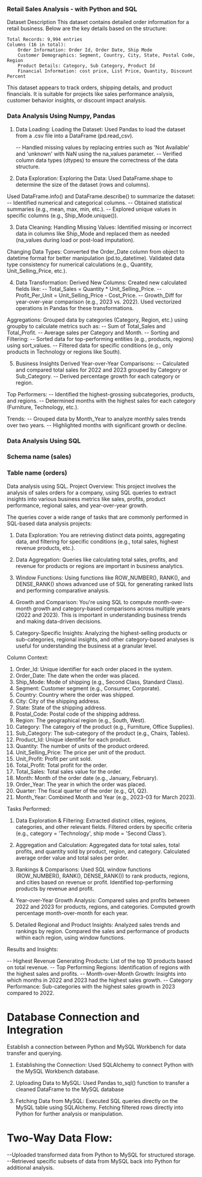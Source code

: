 ### Retail Sales Analysis - with Python and SQL

Dataset Description
This dataset contains detailed order information for a retail business. Below are the key details based on the structure:

	Total Records: 9,994 entries
    Columns (16 in total):
        Order Information: Order Id, Order Date, Ship Mode
        Customer Demographics: Segment, Country, City, State, Postal Code, Region
        Product Details: Category, Sub Category, Product Id
        Financial Information: cost price, List Price, Quantity, Discount Percent

This dataset appears to track orders, shipping details, and product financials. It is suitable for projects like sales performance analysis, customer behavior insights, or discount impact analysis.


### Data Analysis Using Numpy, Pandas
1. Data Loading: 
Loading the Dataset: 
Used Pandas to load the dataset from a .csv file into a DataFrame (pd.read_csv).

	-- Handled missing values by replacing entries such as 'Not Available' and 'unknown' with NaN using the na_values parameter.
	-- Verified column data types (dtypes) to ensure the correctness of the data structure.

2. Data Exploration:
Exploring the Data:
Used DataFrame.shape to determine the size of the dataset (rows and columns).

Used DataFrame.info() and DataFrame.describe() to summarize the dataset:
-- Identified numerical and categorical columns.
-- Obtained statistical summaries (e.g., mean, max, min, etc.).
-- Explored unique values in specific columns (e.g., Ship_Mode.unique()).

3. Data Cleaning:
Handling Missing Values:
Identified missing or incorrect data in columns like Ship_Mode and replaced them as needed (na_values during load or post-load imputation).

Changing Data Types:
Converted the Order_Date column from object to datetime format for better manipulation (pd.to_datetime).
Validated data type consistency for numerical calculations (e.g., Quantity, Unit_Selling_Price, etc.).

4. Data Transformation:
Derived New Columns:
Created new calculated fields like:
-- Total_Sales = Quantity * Unit_Selling_Price.
-- Profit_Per_Unit = Unit_Selling_Price - Cost_Price.
-- Growth_Diff for year-over-year comparison (e.g., 2023 vs. 2022).
Used vectorized operations in Pandas for these transformations.

Aggregations:
Grouped data by categories (Category, Region, etc.) using groupby to calculate metrics such as:
-- Sum of Total_Sales and Total_Profit.
-- Average sales per Category and Month.
-- Sorting and Filtering:
-- Sorted data for top-performing entities (e.g., products, regions) using sort_values.
-- Filtered data for specific conditions (e.g., only products in Technology or regions like South).

5. Business Insights Derived
Year-over-Year Comparisons:
-- Calculated and compared total sales for 2022 and 2023 grouped by Category or Sub_Category.
-- Derived percentage growth for each category or region.

Top Performers:
-- Identified the highest-grossing subcategories, products, and regions.
-- Determined months with the highest sales for each category (Furniture, Technology, etc.).

Trends:
-- Grouped data by Month_Year to analyze monthly sales trends over two years.
-- Highlighted months with significant growth or decline.


### Data Analysis Using SQL
### Schema name (sales)
### Table name (orders)

Data analysis using SQL. 
Project Overview:
This project involves the analysis of sales orders for a company, using SQL queries to extract insights into various business metrics 
like sales, profits, product performance, regional sales, and year-over-year growth.

The queries cover a wide range of tasks that are commonly performed in SQL-based data analysis projects:
1. Data Exploration: 
	You are retrieving distinct data points, aggregating data, and filtering for specific conditions (e.g., total sales, 
	highest revenue products, etc.).

2. Data Aggregation: 
	Queries like calculating total sales, profits, and revenue for products or regions are important in business analytics.

3. Window Functions: 
	Using functions like ROW_NUMBER(), RANK(), and DENSE_RANK() shows advanced use of SQL for generating ranked lists 
	and performing comparative analysis.

4. Growth and Comparison: 
	You're using SQL to compute month-over-month growth and category-based comparisons across multiple years 
	(2022 and 2023). This is important in understanding business trends and making data-driven decisions.

5. Category-Specific Insights: 
	Analyzing the highest-selling products or sub-categories, regional insights, and other category-based 
	analyses is useful for understanding the business at a granular level.

Column Context:
1.  Order_Id: Unique identifier for each order placed in the system.
2.  Order_Date: The date when the order was placed.
3.  Ship_Mode: Mode of shipping (e.g., Second Class, Standard Class).
4.  Segment: Customer segment (e.g., Consumer, Corporate).
5.  Country: Country where the order was shipped.
6.  City: City of the shipping address.
7.  State: State of the shipping address.
8.  Postal_Code: Postal code of the shipping address.
9.  Region: The geographical region (e.g., South, West).
10. Category: The category of the product (e.g., Furniture, Office Supplies).
11. Sub_Category: The sub-category of the product (e.g., Chairs, Tables).
12. Product_Id: Unique identifier for each product.
13. Quantity: The number of units of the product ordered.
14. Unit_Selling_Price: The price per unit of the product.
15. Unit_Profit: Profit per unit sold.
16. Total_Profit: Total profit for the order.
17. Total_Sales: Total sales value for the order.
18. Month: Month of the order date (e.g., January, February).
19. Order_Year: The year in which the order was placed.
20. Quarter: The fiscal quarter of the order (e.g., Q1, Q2).
21. Month_Year: Combined Month and Year (e.g., 2023-03 for March 2023).

Tasks Performed:
1. Data Exploration & Filtering:
	Extracted distinct cities, regions, categories, and other relevant fields.
	Filtered orders by specific criteria (e.g., category = 'Technology', ship mode = 'Second Class').

2. Aggregation and Calculation:
	Aggregated data for total sales, total profits, and quantity sold by product, region, and category.
	Calculated average order value and total sales per order.

3. Rankings & Comparisons:
	Used SQL window functions (ROW_NUMBER(), RANK(), DENSE_RANK()) to rank products, regions, and cities based on revenue or profit.
	Identified top-performing products by revenue and profit.

4. Year-over-Year Growth Analysis:
	Compared sales and profits between 2022 and 2023 for products, regions, and categories.
	Computed growth percentage month-over-month for each year.

5. Detailed Regional and Product Insights:
	Analyzed sales trends and rankings by region.
	Compared the sales and performance of products within each region, using window functions.

Results and Insights:

-- Highest Revenue Generating Products: List of the top 10 products based on total revenue.
-- Top Performing Regions: Identification of regions with the highest sales and profits.
-- Month-over-Month Growth: Insights into which months in 2022 and 2023 had the highest sales growth.
-- Category Performance: Sub-categories with the highest sales growth in 2023 compared to 2022.


# Database Connection and Integration
Establish a connection between Python and MySQL Workbench for data transfer and querying.

1. Establishing the Connection:
Used SQLAlchemy to connect Python with the MySQL Workbench database.

2. Uploading Data to MySQL:
Used Pandas to_sql() function to transfer a cleaned DataFrame to the MySQL database

3. Fetching Data from MySQL:
Executed SQL queries directly on the MySQL table using SQLAlchemy.
Fetching filtered rows directly into Python for further analysis or manipulation.

# Two-Way Data Flow:
--Uploaded transformed data from Python to MySQL for structured storage.
--Retrieved specific subsets of data from MySQL back into Python for additional analysis.
